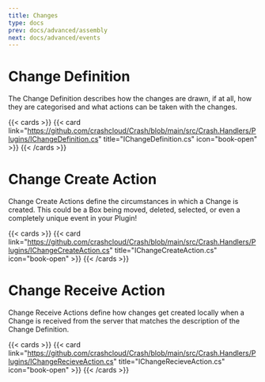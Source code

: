 ```yaml
---
title: Changes
type: docs
prev: docs/advanced/assembly
next: docs/advanced/events
---
```


# Change Definition

The Change Definition describes how the changes are drawn, if at all, how they are categorised and what actions can be taken with the changes.

{{< cards >}}
{{< card link="https://github.com/crashcloud/Crash/blob/main/src/Crash.Handlers/Plugins/IChangeDefinition.cs" title="IChangeDefinition.cs" icon="book-open" >}}
{{< /cards >}}

# Change Create Action

Change Create Actions define the circumstances in which a Change is created. This could be a Box being moved, deleted, selected, or even a completely unique event in your Plugin!

{{< cards >}}
{{< card link="https://github.com/crashcloud/Crash/blob/main/src/Crash.Handlers/Plugins/IChangeCreateAction.cs" title="IChangeCreateAction.cs" icon="book-open" >}}
{{< /cards >}}

# Change Receive Action

Change Receive Actions define how changes get created locally when a Change is received from the server that matches the description of the Change Definition.

{{< cards >}}
{{< card link="https://github.com/crashcloud/Crash/blob/main/src/Crash.Handlers/Plugins/IChangeRecieveAction.cs" title="IChangeRecieveAction.cs" icon="book-open" >}}
{{< /cards >}}
